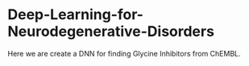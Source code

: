 # Deep-Learning-for-Neurodegenerative-Disorders
Here we are create a DNN for finding Glycine Inhibitors from ChEMBL.
